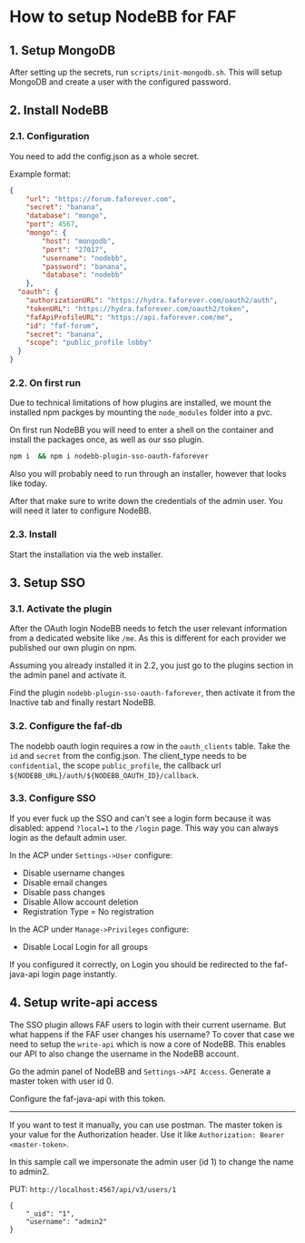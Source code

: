 # How to setup NodeBB for FAF

## 1. Setup MongoDB
After setting up the secrets, run
`scripts/init-mongodb.sh`. This will setup MongoDB and create a user with the configured password.


## 2. Install NodeBB

### 2.1. Configuration
You need to add the config.json as a whole secret.

Example format:

```json
{
    "url": "https://forum.faforever.com",
    "secret": "banana",
    "database": "mongo",
    "port": 4567,
    "mongo": {
        "host": "mongodb",
        "port": "27017",
        "username": "nodebb",
        "password": "banana",
        "database": "nodebb"
    },
  "oauth": {
    "authorizationURL": "https://hydra.faforever.com/oauth2/auth",
    "tokenURL": "https://hydra.faforever.com/oauth2/token",
    "fafApiProfileURL": "https://api.faforever.com/me",
    "id": "faf-forum",
    "secret": "banana",
    "scope": "public_profile lobby"
  }
}
```


### 2.2. On first run

Due to technical limitations of how plugins are installed, we mount the installed npm packges by mounting the `node_modules` folder into a pvc.

On first run NodeBB you will need to enter a shell on the container and install the packages once, as well as our sso plugin.

```sh
npm i  && npm i nodebb-plugin-sso-oauth-faforever
```

Also you will probably need to run through an installer, however that looks like today.

After that make sure to write down the credentials of the admin user. You will need it later to configure NodeBB.



### 2.3. Install
Start the installation via the web installer. 


## 3. Setup SSO

### 3.1. Activate the plugin
After the OAuth login NodeBB needs to fetch the user relevant information from a dedicated website like `/me`. As this
is different for each provider we published our own plugin on npm.

Assuming you already installed it in 2.2, you just go to the plugins section in the admin panel and activate it.

Find the plugin `nodebb-plugin-sso-oauth-faforever`, then activate it from the Inactive tab and finally
restart NodeBB.

### 3.2. Configure the faf-db
The nodebb oauth login requires a row in the `oauth_clients` table. Take the `id` and `secret` from the config.json.
The client_type needs to be `confidential`, the scope `public_profile`, the callback url
`${NODEBB_URL}/auth/${NODEBB_OAUTH_ID}/callback`.


### 3.3. Configure SSO
If you ever fuck up the SSO and can't see a login form because it was disabled: append `?local=1` to the `/login` page. This way you can always login as the default admin user. 

In the ACP under `Settings->User` configure:
-  Disable username changes
-  Disable email changes
-  Disable pass changes
-  Disable Allow account deletion
-  Registration Type = No registration

In the ACP under `Manage->Privileges` configure:
- Disable Local Login for all groups

If you configured it correctly, on Login you should be redirected to the faf-java-api login page instantly.


## 4. Setup write-api access
The SSO plugin allows FAF users to login with their current username. But what happens if the FAF user changes his
username? To cover that case we need to setup the `write-api` which is now a core of NodeBB. This enables our API to also change the
username in the NodeBB account.

Go the admin panel of NodeBB and `Settings->API Access`. Generate a master token with user id 0.

Configure the faf-java-api with this token.

---------

If you want to test it manually, you can use postman. The master token is your value for the Authorization header.
Use it like `Authorization: Bearer <master-token>`.

In this sample call we impersonate the admin user (id 1) to change the name to admin2.

PUT: `http://localhost:4567/api/v3/users/1`
```
{
   	"_uid": "1",
   	"username": "admin2"
}
```